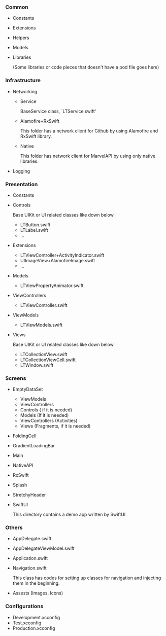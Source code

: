 ### Common

- Constants

- Extensions

- Helpers

- Models

- Libraries

  (Some libraries or code pieces that doesn't have a pod file goes here)

### Infrastructure

- Networking

  - Service

    BaseService class, `LTService.swift'

  - Alamofire+RxSwift

    This folder has a network client for Github by using Alamofire and RxSwift library.

  - Native

    This folder has network client for MarvelAPI by using only native libraries.

- Logging

### Presentation

- Constants

- Controls
  
  Base UIKit or UI related classes like down below
  
  - LTButton.swift
  - LTLabel.swift
  - ...
  
- Extensions
  - LTViewController+ActivityIndicator.swift
  - UIImageView+AlamofireImage.swift
  - ...
  
- Models
  
  - LTViewPropertyAnimator.swift
  
- ViewControllers 
  
  - LTViewController.swift
  
- ViewModels
  
  - LTViewModels.swift
  
- Views 
  
  Base UIKit or UI related classes like down below
  
  - LTCollectionView.swift
  - LTCollectionViewCell.swift
  - LTWindow.swift

### Screens

- EmptyDataSet

  - ViewModels 
  - ViewControllers 
  - Controls ( if it is needed)
  - Models (If it is needed)
  - ViewControllers (Activities)
  - Views (Fragments, if it is needed)

- FoldingCell

- GradientLoadingBar

- Main

- NativeAPI

- RxSwift

- Splash

- StretchyHeader

- SwiftUI

  This directory contains a demo app written by SwiftUI

### Others

* AppDelegate.swift

* AppDelegateViewModel.swift

* Application.swift

* Navigation.swift

  This class has codes for setting up classes for navigation and injecting them in the beginning.

* Assests (Images, Icons)

### Configurations

* Development.xcconfig
* Test.xcconfig
* Production.xcconfig